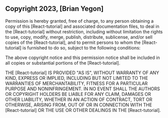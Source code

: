 ## Copyright 2023, [Brian Yegon]

Permission is hereby granted, free of charge, to any person obtaining a copy of this [React-tutorial] and associated documentation files, to deal in the [React-tutorial] without restriction, including without limitation the rights to use, copy, modify, merge, publish, distribute, sublicense, and/or sell copies of the [React-tutorial], and to permit persons to whom the [React-tutorial] is furnished to do so, subject to the following conditions:

The above copyright notice and this permission notice shall be included in all copies or substantial portions of the [React-tutorial].

THE [React-tutorial] IS PROVIDED "AS IS", WITHOUT WARRANTY OF ANY KIND, EXPRESS OR IMPLIED, INCLUDING BUT NOT LIMITED TO THE WARRANTIES OF MERCHANTABILITY, FITNESS FOR A PARTICULAR PURPOSE AND NONINFRINGEMENT. IN NO EVENT SHALL THE AUTHORS OR COPYRIGHT HOLDERS BE LIABLE FOR ANY CLAIM, DAMAGES OR OTHER LIABILITY, WHETHER IN AN ACTION OF CONTRACT, TORT OR OTHERWISE, ARISING FROM, OUT OF OR IN CONNECTION WITH THE [React-tutorial] OR THE USE OR OTHER DEALINGS IN THE [React-tutorial].